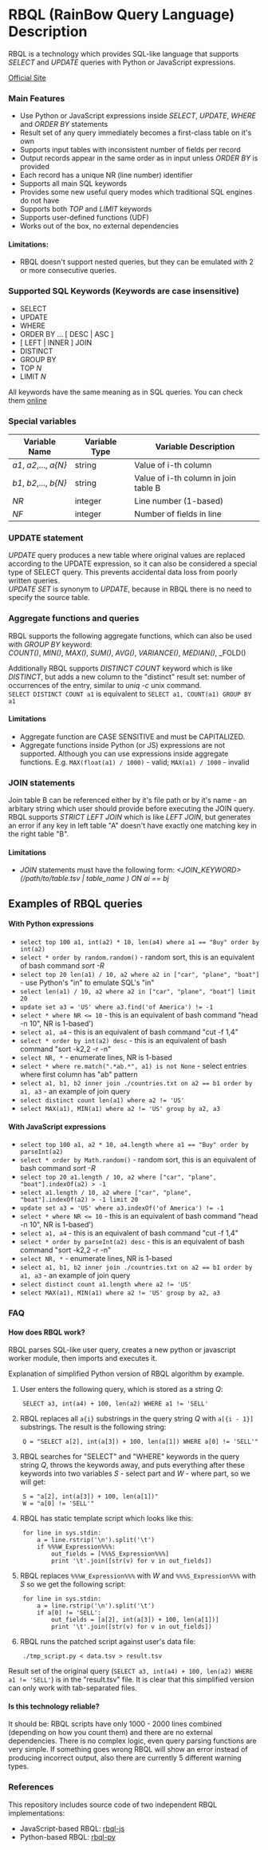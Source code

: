 # RBQL (RainBow Query Language) Description

RBQL is a technology which provides SQL-like language that supports _SELECT_ and _UPDATE_ queries with Python or JavaScript expressions.  

[Official Site](https://rbql.org/)

### Main Features

* Use Python or JavaScript expressions inside _SELECT_, _UPDATE_, _WHERE_ and _ORDER BY_ statements
* Result set of any query immediately becomes a first-class table on it's own
* Supports input tables with inconsistent number of fields per record
* Output records appear in the same order as in input unless _ORDER BY_ is provided
* Each record has a unique NR (line number) identifier
* Supports all main SQL keywords
* Provides some new useful query modes which traditional SQL engines do not have
* Supports both _TOP_ and _LIMIT_ keywords
* Supports user-defined functions (UDF)
* Works out of the box, no external dependencies

#### Limitations:

* RBQL doesn't support nested queries, but they can be emulated with 2 or more consecutive queries.

### Supported SQL Keywords (Keywords are case insensitive)

* SELECT
* UPDATE
* WHERE
* ORDER BY ... [ DESC | ASC ]
* [ LEFT | INNER ] JOIN
* DISTINCT
* GROUP BY
* TOP _N_
* LIMIT _N_

All keywords have the same meaning as in SQL queries. You can check them [online](https://www.w3schools.com/sql/default.asp)  


### Special variables

| Variable Name            | Variable Type | Variable Description                 |
|--------------------------|---------------|--------------------------------------|
| _a1_, _a2_,..., _a{N}_   |string         | Value of i-th column                 |
| _b1_, _b2_,..., _b{N}_   |string         | Value of i-th column in join table B |
| _NR_                     |integer        | Line number (1-based)                |
| _NF_                     |integer        | Number of fields in line             |


### UPDATE statement

_UPDATE_ query produces a new table where original values are replaced according to the UPDATE expression, so it can also be considered a special type of SELECT query. This prevents accidental data loss from poorly written queries.  
_UPDATE SET_ is synonym to _UPDATE_, because in RBQL there is no need to specify the source table.  


### Aggregate functions and queries

RBQL supports the following aggregate functions, which can also be used with _GROUP BY_ keyword:  
_COUNT()_, _MIN()_, _MAX()_, _SUM()_, _AVG()_, _VARIANCE()_, _MEDIAN()_, _FOLD()  

Additionally RBQL supports _DISTINCT COUNT_ keyword which is like _DISTINCT_, but adds a new column to the "distinct" result set: number of occurrences of the entry, similar to _uniq -c_ unix command.  
`SELECT DISTINCT COUNT a1` is equivalent to `SELECT a1, COUNT(a1) GROUP BY a1`  

#### Limitations

* Aggregate function are CASE SENSITIVE and must be CAPITALIZED.
* Aggregate functions inside Python (or JS) expressions are not supported. Although you can use expressions inside aggregate functions.
  E.g. `MAX(float(a1) / 1000)` - valid; `MAX(a1) / 1000` - invalid


### JOIN statements

Join table B can be referenced either by it's file path or by it's name - an arbitary string which user should provide before executing the JOIN query.  
RBQL supports _STRICT LEFT JOIN_ which is like _LEFT JOIN_, but generates an error if any key in left table "A" doesn't have exactly one matching key in the right table "B".  

#### Limitations

* _JOIN_ statements must have the following form: _<JOIN\_KEYWORD> (/path/to/table.tsv | table_name ) ON ai == bj_  



## Examples of RBQL queries

#### With Python expressions

* `select top 100 a1, int(a2) * 10, len(a4) where a1 == "Buy" order by int(a2)`
* `select * order by random.random()` - random sort, this is an equivalent of bash command _sort -R_
* `select top 20 len(a1) / 10, a2 where a2 in ["car", "plane", "boat"]` - use Python's "in" to emulate SQL's "in"
* `select len(a1) / 10, a2 where a2 in ["car", "plane", "boat"] limit 20`
* `update set a3 = 'US' where a3.find('of America') != -1`
* `select * where NR <= 10` - this is an equivalent of bash command "head -n 10", NR is 1-based')
* `select a1, a4` - this is an equivalent of bash command "cut -f 1,4"
* `select * order by int(a2) desc` - this is an equivalent of bash command "sort -k2,2 -r -n"
* `select NR, *` - enumerate lines, NR is 1-based
* `select * where re.match(".*ab.*", a1) is not None` - select entries where first column has "ab" pattern
* `select a1, b1, b2 inner join ./countries.txt on a2 == b1 order by a1, a3` - an example of join query
* `select distinct count len(a1) where a2 != 'US'`
* `select MAX(a1), MIN(a1) where a2 != 'US' group by a2, a3`

#### With JavaScript expressions

* `select top 100 a1, a2 * 10, a4.length where a1 == "Buy" order by parseInt(a2)`
* `select * order by Math.random()` - random sort, this is an equivalent of bash command _sort -R_
* `select top 20 a1.length / 10, a2 where ["car", "plane", "boat"].indexOf(a2) > -1`
* `select a1.length / 10, a2 where ["car", "plane", "boat"].indexOf(a2) > -1 limit 20`
* `update set a3 = 'US' where a3.indexOf('of America') != -1`
* `select * where NR <= 10` - this is an equivalent of bash command "head -n 10", NR is 1-based')
* `select a1, a4` - this is an equivalent of bash command "cut -f 1,4"
* `select * order by parseInt(a2) desc` - this is an equivalent of bash command "sort -k2,2 -r -n"
* `select NR, *` - enumerate lines, NR is 1-based
* `select a1, b1, b2 inner join ./countries.txt on a2 == b1 order by a1, a3` - an example of join query
* `select distinct count a1.length where a2 != 'US'`
* `select MAX(a1), MIN(a1) where a2 != 'US' group by a2, a3`


### FAQ

#### How does RBQL work?

RBQL parses SQL-like user query, creates a new python or javascript worker module, then imports and executes it.

Explanation of simplified Python version of RBQL algorithm by example.
1. User enters the following query, which is stored as a string _Q_:
```
    SELECT a3, int(a4) + 100, len(a2) WHERE a1 != 'SELL'
```
2. RBQL replaces all `a{i}` substrings in the query string _Q_ with `a[{i - 1}]` substrings. The result is the following string:
```
    Q = "SELECT a[2], int(a[3]) + 100, len(a[1]) WHERE a[0] != 'SELL'"
```

3. RBQL searches for "SELECT" and "WHERE" keywords in the query string _Q_, throws the keywords away, and puts everything after these keywords into two variables _S_ - select part and _W_ - where part, so we will get:
```
    S = "a[2], int(a[3]) + 100, len(a[1])"
    W = "a[0] != 'SELL'"
```

4. RBQL has static template script which looks like this:
```
    for line in sys.stdin:
        a = line.rstrip('\n').split('\t')
        if %%%W_Expression%%%:
            out_fields = [%%%S_Expression%%%]
            print '\t'.join([str(v) for v in out_fields])
```

5. RBQL replaces `%%%W_Expression%%%` with _W_ and `%%%S_Expression%%%` with _S_ so we get the following script:
```
    for line in sys.stdin:
        a = line.rstrip('\n').split('\t')
        if a[0] != 'SELL':
            out_fields = [a[2], int(a[3]) + 100, len(a[1])]
            print '\t'.join([str(v) for v in out_fields])
```

6. RBQL runs the patched script against user's data file: 
```
    ./tmp_script.py < data.tsv > result.tsv
```
Result set of the original query (`SELECT a3, int(a4) + 100, len(a2) WHERE a1 != 'SELL'`) is in the "result.tsv" file.
It is clear that this simplified version can only work with tab-separated files.


#### Is this technology reliable?

It should be: RBQL scripts have only 1000 - 2000 lines combined (depending on how you count them) and there are no external dependencies.
There is no complex logic, even query parsing functions are very simple. If something goes wrong RBQL will show an error instead of producing incorrect output, also there are currently 5 different warning types.


### References

This repository includes source code of two independent RBQL implementations:

* JavaScript-based RBQL: [rbql-js](https://github.com/mechatroner/rbql-js)
* Python-based RBQL: [rbql-py](https://github.com/mechatroner/rbql-py)


